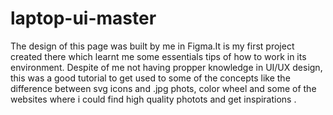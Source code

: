 # laptop-ui-master
The design of this page was built by me in Figma.It is my first project created there  which learnt me some essentials tips of how to work in its environment.
Despite of me not having propper knowledge in UI/UX design, this was a good tutorial to get used to some of the concepts like the difference between svg icons and .jpg phots,
color wheel and some of the websites where i could find high quality photots and get inspirations .
